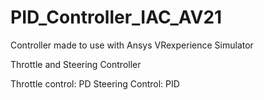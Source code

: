 # PID_Controller_IAC_AV21
Controller made to use with Ansys VRexperience Simulator

Throttle and Steering Controller

Throttle control: PD
Steering Control: PID
